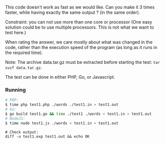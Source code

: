 
This code doesn't work as fast as we would like. Can you make it 3 times faster,
while having exactly the same output ? (in the same order).

Constraint: you can not use more than one core or processor (One easy solution
could be to use multiple processors. This is not what we want to test here.)

When rating the answer, we care mostly about what was changed in the code, 
rather than the execution speed of the program (as long as it runs in the
required time).

Note: The archive data.tar.gz must be extracted before starting the test: `tar xvzf data.tar.gz`.

The test can be done in either PHP, Go, or Javascript.

### Running

``` sh
# PHP:
$ time php test1.php ./words ./test1.in > test1.out
# Go:
$ go build test1.go && time ./test1 ./words < test1.in > test1.out
# NodeJS:
$ time node test1.js ./words < test1.in > test1.out
```

```
# Check output:
diff -u test1.exp test1.out && echo OK
```
